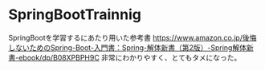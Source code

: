 # SpringBootTrainnig
SpringBootを学習するにあたり用いた参考書
https://www.amazon.co.jp/後悔しないためのSpring-Boot-入門書：Spring-解体新書（第2版）-Spring解体新書-ebook/dp/B08XPBPH9C
非常にわかりやすく、とてもタメになった。